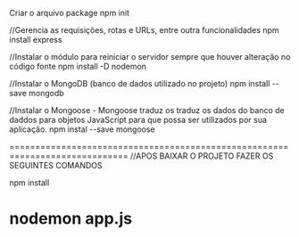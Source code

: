 Criar o arquivo package
npm init

//Gerencia as requisições, rotas e URLs, entre outra funcionalidades
npm install express

//Instalar o módulo para reiniciar o servidor sempre que houver alteração no código fonte
npm install -D nodemon

//Instalar o MongoDB (banco de dados utilizado no projeto)
npm install --save mongodb

//Instalar o Mongoose - Mongoose traduz os traduz os dados do banco de daddos para objetos JavaScript para que possa ser utilizados por sua aplicação.
npm instal --save mongoose

=============================================================================
//APOS BAIXAR O PROJETO FAZER OS SEGUINTES COMANDOS

npm install

<!-- E DEPOIS  -->

nodemon app.js
=============================================================================
